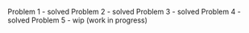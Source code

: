 Problem 1 - solved
Problem 2 - solved
Problem 3 - solved
Problem 4 - solved
Problem 5 - wip (work in progress)